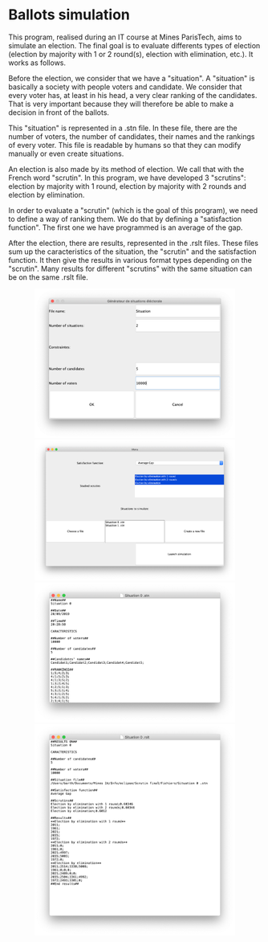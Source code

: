 <h1>Ballots simulation</h1>
<p>This program, realised during an IT course at Mines ParisTech, aims to simulate an election. The final goal is to evaluate differents types of election (election by majority with 1 or 2 round(s), election with elimination, etc.). It works as follows.</p>
<p>Before the election, we consider that we have a "situation". A "situation" is basically a society with people voters and candidate. We consider that every voter has, at least in his head, a very clear ranking of the candidates. That is very important because they will therefore be able to make a decision in front of the ballots.</p>
<p>This "situation" is represented in a .stn file. In these file, there are the number of voters, the number of candidates, their names and the rankings of every voter. This file is readable by humans so that they can modify manually or even create situations.</p>
<p>An election is also made by its method of election. We call that with the French word "scrutin". In this program, we have developed 3 "scrutins": election by majority with 1 round, election by majority with 2 rounds and election by elimination.</p>
<p>In order to evaluate a "scrutin" (which is the goal of this program), we need to define a way of ranking them. We do that by defining a "satisfaction function". The first one we have programmed is an average of the gap.</p>
<p>After the election, there are results, represented in the .rslt files. These files sum up the caracteristics of the situation, the "scrutin" and the satisfaction function. It then give the results in various format types depending on the "scrutin". Many results for different "scrutins" with the same situation can be on the same .rslt file.</p>
<div align="center">
	<img src="Captures/Capture 1.png" alt="Capture1"
	title="Capture1" width="400" />
	<img src="Captures/Capture 2.png" alt="Capture2"
	title="Capture2" width="400" />
</div>
<div align="center">
	<img src="Captures/Capture 3.png" alt="Capture3"
	title="Capture3" width="400" />
	<img src="Captures/Capture 4.png" alt="Capture4"
	title="Capture4" width="400" />
</div>
